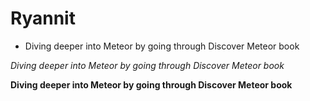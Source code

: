 # Ryannit
- Diving deeper into Meteor by going through Discover Meteor book



*Diving deeper into Meteor by going through Discover Meteor book*


**Diving deeper into Meteor by going through Discover Meteor book**

